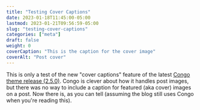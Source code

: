 ```yaml
---
title: "Testing Cover Captions"
date: 2023-01-18T11:45:00-05:00
lastmod: 2023-01-21T09:56:59-05:00
slug: "testing-cover-captions"
categories: ["meta"]
draft: false
weight: 0
coverCaption: "This is the caption for the cover image"
coverAlt: "Post cover"
---
```


This is only a test of the new "cover captions" feature of the latest [Congo theme release (2.5.0)](https://github.com/jpanther/congo/releases/tag/v2.5.0). Congo is clever about how it handles post images, but there was no way to include a caption for featured (aka cover) images on a post. Now there is, as you can tell (assuming the blog still uses Congo when you're reading this).


[//]: # "Exported with love from a post written in Org mode"
[//]: # "- https://github.com/kaushalmodi/ox-hugo"